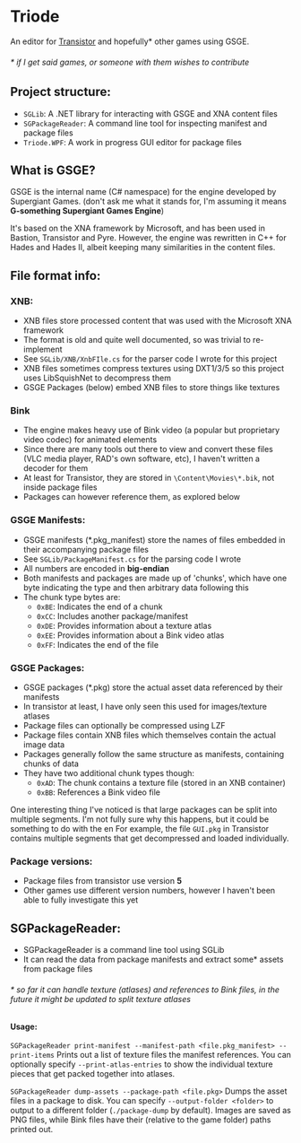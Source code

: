 # Triode

An editor for [Transistor](https://store.steampowered.com/app/237930/Transistor/) and hopefully* other games using GSGE.

###### * if I get said games, or someone with them wishes to contribute

## Project structure:
- `SGLib`: A .NET library for interacting with GSGE and XNA content files
- `SGPackageReader`: A command line tool for inspecting manifest and package files
- `Triode.WPF`: A work in progress GUI editor for package files

## What is GSGE?
GSGE is the internal name (C# namespace) for the engine developed by Supergiant Games.
(don't ask me what it stands for, I'm assuming it means **G-something Supergiant Games Engine**)

It's based on the XNA framework by Microsoft, and has been used in Bastion, Transistor and Pyre.
However, the engine was rewritten in C++ for Hades and Hades II, albeit keeping many similarities in the content files.

## File format info:

### XNB:
- XNB files store processed content that was used with the Microsoft XNA framework
- The format is old and quite well documented, so was trivial to re-implement
- See `SGLib/XNB/XnbFIle.cs` for the parser code I wrote for this project
- XNB files sometimes compress textures using DXT1/3/5 so this project uses LibSquishNet to decompress them
- GSGE Packages (below) embed XNB files to store things like textures

### Bink
- The engine makes heavy use of Bink video (a popular but proprietary video codec) for animated elements
- Since there are many tools out there to view and convert these files (VLC media player, RAD's own software, etc), I haven't written a decoder for them
- At least for Transistor, they are stored in `\Content\Movies\*.bik`, not inside package files
- Packages can however reference them, as explored below

### GSGE Manifests:
- GSGE manifests (*.pkg_manifest) store the names of files embedded in their accompanying package files
- See `SGLib/PackageManifest.cs` for the parsing code I wrote
- All numbers are encoded in **big-endian**
- Both manifests and packages are made up of 'chunks', which have one byte indicating the type and then arbitrary data following this
- The chunk type bytes are:
  - `0xBE`: Indicates the end of a chunk
  - `0xCC`: Includes another package/manifest
  - `0xDE`: Provides information about a texture atlas
  - `0xEE`: Provides information about a Bink video atlas
  - `0xFF`: Indicates the end of the file

### GSGE Packages:
- GSGE packages (*.pkg) store the actual asset data referenced by their manifests
- In transistor at least, I have only seen this used for images/texture atlases
- Package files can optionally be compressed using LZF
- Package files contain XNB files which themselves contain the actual image data
- Packages generally follow the same structure as manifests, containing chunks of data
- They have two additional chunk types though:
  - `0xAD`: The chunk contains a texture file (stored in an XNB container)
  - `0xBB`: References a Bink video file

One interesting thing I've noticed is that large packages can be split into multiple segments.
I'm not fully sure why this happens, but it could be something to do with the en
For example, the file `GUI.pkg` in Transistor contains multiple segments that get decompressed and loaded individually.

### Package versions:
- Package files from transistor use version **5**
- Other games use different version numbers, however I haven't been able to fully investigate this yet

## SGPackageReader:
- SGPackageReader is a command line tool using SGLib
- It can read the data from package manifests and extract some* assets from package files

###### * so far it can handle texture (atlases) and references to Bink files, in the future it might be updated to split texture atlases

#### Usage:

`SGPackageReader print-manifest --manifest-path <file.pkg_manifest> --print-items`
Prints out a list of texture files the manifest references. 
You can optionally specify `--print-atlas-entries` to show the individual texture pieces that get packed together into atlases.

`SGPackageReader dump-assets --package-path <file.pkg>`
Dumps the asset files in a package to disk.
You can specify `--output-folder <folder>` to output to a different folder (`./package-dump` by default).
Images are saved as PNG files, while Bink files have their (relative to the game folder) paths printed out.
